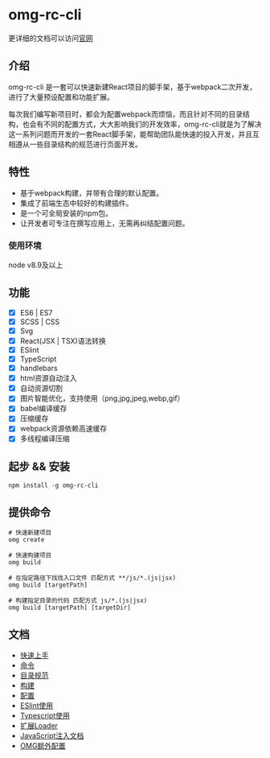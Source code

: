 # omg-rc-cli

更详细的文档可以访问[官网](http://omg.gz-hndq.com/)

## 介绍

omg-rc-cli 是一套可以快速新建React项目的脚手架，基于webpack二次开发，进行了大量预设配置和功能扩展。

每次我们编写新项目时，都会为配置webpack而烦恼，而且针对不同的目录结构，也会有不同的配置方式，大大影响我们的开发效率，omg-rc-cli就是为了解决这一系列问题而开发的一套React脚手架，能帮助团队能快速的投入开发，并且互相遵从一些目录结构的规范进行页面开发。

## 特性
- 基于webpack构建，并带有合理的默认配置。
- 集成了前端生态中较好的构建插件。
- 是一个可全局安装的npm包。
- 让开发者可专注在撰写应用上，无需再纠结配置问题。

### 使用环境

node v8.9及以上

## 功能
- [x] ES6 | ES7
- [x] SCSS | CSS
- [x] Svg
- [x] React(JSX | TSX)语法转换
- [x] ESlint
- [x] TypeScript
- [x] handlebars
- [x] html资源自动注入
- [x] 自动资源切割
- [x] 图片智能优化，支持使用（png,jpg,jpeg,webp,gif） 
- [x] babel编译缓存
- [x] 压缩缓存
- [x] webpack资源依赖高速缓存
- [x] 多线程编译压缩

## 起步 && 安装 
```Shell
npm install -g omg-rc-cli
```

## 提供命令
```Shell
# 快速新建项目
omg create

# 快速构建项目
omg build 

# 在指定路径下找找入口文件 匹配方式 **/js/*.(js|jsx)
omg build [targetPath]

# 构建指定目录的代码 匹配方式 js/*.(js|jsx)
omg build [targetPath] [targetDir]
```

## 文档

- [快速上手](https://github.com/Ncnbb/omg-rc-cli/blob/master/page/docs/getting-started/getting-started.zh-CN.md)
- [命令](https://github.com/Ncnbb/omg-rc-cli/blob/master/page/docs/getting-started/command.zh-CN.md)
- [目录规范](https://github.com/Ncnbb/omg-rc-cli/blob/master/page/docs/getting-started/dir.zh-CN.md)
- [构建](https://github.com/Ncnbb/omg-rc-cli/blob/master/page/docs/getting-started/build.zh-CN.md)
- [配置](https://github.com/Ncnbb/omg-rc-cli/blob/master/page/docs/getting-started/config.zh-CN.md)
- [ESlint使用](https://github.com/Ncnbb/omg-rc-cli/blob/master/page/docs/getting-started/eslint.zh-CN.md)
- [Typescript使用](https://github.com/Ncnbb/omg-rc-cli/blob/master/page/docs/getting-started/typescript.zh-CN.md)
- [扩展Loader](https://github.com/Ncnbb/omg-rc-cli/blob/master/page/docs/getting-started/extension-loader.zh-CN.md)
- [JavaScript注入文档](https://github.com/Ncnbb/omg-rc-cli/blob/master/page/docs/getting-started/jsinline.zh-CN.md)
- [OMG额外配置](https://github.com/Ncnbb/omg-rc-cli/blob/master/page/docs/getting-started/auxiliary.zh-CN.md)
